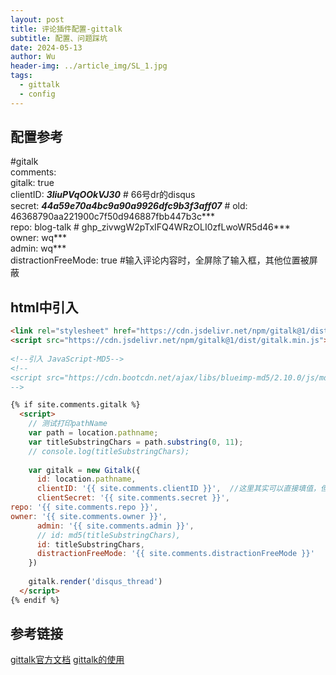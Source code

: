 ```yaml
---
layout: post
title: 评论插件配置-gittalk
subtitle: 配置、问题踩坑
date: 2024-05-13
author: Wu
header-img: ../article_img/SL_1.jpg
tags:
  - gittalk
  - config
---
```

## 配置参考
#gitalk  
comments:  
  gitalk: true  
  clientID: ***3liuPVqOOkVJ30*** # 66号dr的disqus  
  secret: ***44a59e70a4bc9a90a9926dfc9b3f3aff07*** # old: 46368790aa221900c7f50d946887fbb447b3c***  
  repo: blog-talk  # ghp_zivwgW2pTxIFQ4WRzOLI0zfLwoWR5d46***  
  owner: wq***  
  admin: wq***  
  distractionFreeMode: true #输入评论内容时，全屏除了输入框，其他位置被屏蔽

## html中引入
```html
<link rel="stylesheet" href="https://cdn.jsdelivr.net/npm/gitalk@1/dist/gitalk.css">  
<script src="https://cdn.jsdelivr.net/npm/gitalk@1/dist/gitalk.min.js"></script>  
  
<!--引入 JavaScript-MD5-->
<!--
<script src="https://cdn.bootcdn.net/ajax/libs/blueimp-md5/2.10.0/js/md5.min.js"></script> 
-->
```


```html
{% if site.comments.gitalk %}  
  <script>  
    // 测试打印pathName  
    var path = location.pathname;  
    var titleSubstringChars = path.substring(0, 11);  
    // console.log(titleSubstringChars);  
  
    var gitalk = new Gitalk({  
      id: location.pathname,  
      clientID: '{{ site.comments.clientID }}',  //这里其实可以直接填值，但是考虑到页面安全性，还是通过配置的方式添加  
      clientSecret: '{{ site.comments.secret }}',   
repo: '{{ site.comments.repo }}',   
owner: '{{ site.comments.owner }}',  
      admin: '{{ site.comments.admin }}',  
      // id: md5(titleSubstringChars),  
      id: titleSubstringChars,  
      distractionFreeMode: '{{ site.comments.distractionFreeMode }}'  
    })  
  
    gitalk.render('disqus_thread')  
  </script>  
{% endif %}
```

## 参考链接
[gittalk官方文档](https://github.com/gitalk/gitalk/blob/master/readme-cn.md)
[gittalk的使用](https://www.zhwangart.com/2018/12/06/Gitalk/#%E6%8A%A5%E9%94%99%E4%B8%8E%E8%A7%A3%E5%86%B3%E6%96%B9%E6%A1%88)

